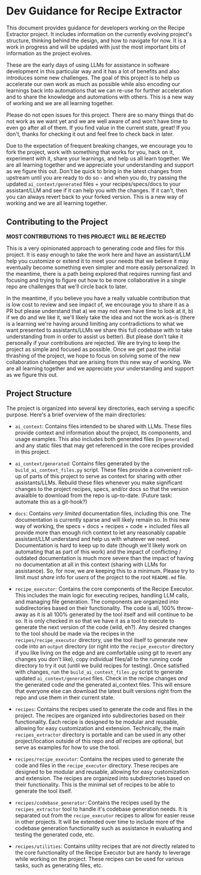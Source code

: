 # Dev Guidance for Recipe Extractor

This document provides guidance for developers working on the Recipe Extractor project. It includes information on the currently evolving project's structure, thinking behind the design, and how to navigate for now. It is a work in progress and will be updated with just the most important bits of information as the project evolves.

These are the early days of using LLMs for assistance in software development in this particular way and it has a lot of benefits and also introduces some new challenges. The goal of this project is to help us accelerate our own work as much as possible while also encoding our learnings back into automations that we can re-use for further acceleration and to share the knowledge and automations with others. This is a new way of working and we are all learning together.

Please do not open issues for this project. There are so many things that do not work as we want yet and we are well aware of and won't have time to even go after all of them. If you find value in the current state, great! If you don't, thanks for checking it out and feel free to check back in later.

Due to the expectation of frequent breaking changes, we encourage you to fork the project, work with something that works for you, hack on it, experiment with it, share your learnings, and help us all learn together. We are all learning together and we appreciate your understanding and support as we figure this out. Don't be quick to bring in the latest changes from upstream until you are ready to do so - and when you do, try passing the updated `ai_context/generated` files + your recipes/specs/docs to your assistant/LLM and see if it can help you with the changes. If it can't, then you can always revert back to your forked version. This is a new way of working and we are all learning together.

## Contributing to the Project

**MOST CONTRIBUTIONS TO THIS PROJECT _WILL_ BE REJECTED**

This is a very opinionated approach to generating code and files for this project. It is easy enough to take the work here and have an assistant/LLM help you customize or extend it to meet your needs that we believe it may eventually become something even simpler and more easily personalized. In the meantime, there is a path being explored that requires running fast and focusing and trying to figure out how to be more collaborative in a single repo are challenges that we'll circle back to later.

In the meantime, if you believe you have a really valuable contribution that is low cost to review and see impact of, we encourage you to share it as a PR but please understand that a) we may not even have time to look at it, b) if we do and we like it, we'll likely take the idea and not the work as-is (there is a learning we're having around limiting any contradictions to what we want presented to assistants/LLMs we share this full codebase with to take understanding from in order to assist us better). But please don't take it personally if your contributions are rejected. We are trying to keep the project as simple and focused as possible. Once we get past the initial thrashing of the project, we hope to focus on solving some of the new collaboration challenges that are arising from this new way of working. We are all learning together and we appreciate your understanding and support as we figure this out.

## Project Structure

The project is organized into several key directories, each serving a specific purpose. Here's a brief overview of the main directories:

- `ai_context`: Contains files intended to be shared with LLMs. These files provide context and information about the project, its components, and usage examples. This also includes both generated files (in `generated`) and any static files that may get referenced in the core recipes provided in this project.

- `ai_context/generated`: Contains files generated by the `build_ai_context_files.py` script. These files provide a convenient roll-up of parts of this project to serve as context for sharing with other assistants/LLMs. Rebuild these files whenever you make significant changes to the project recipes, specs, and/or docs so that the version avaialble to download from the repo is up-to-date. (Future task: automate this as a git-hook?)

- `docs`: Contains _very limited_ documentation files, including this one. The documentation is currently sparse and will likely remain so. In this new way of working, the specs + docs + recipes + code + included files all provide more than enough rich context to let any reasonably capable assistant/LLM understand and help us with whatever we need. Documentation is hard to keep up to date (though we'll likely work on automating that as part of this work) and the impact of conflicting / outdated documentation is much more severe than the impact of having no documentation at all in this context (sharing with LLMs for assistance). So, for now, we are keeping this to a minimum. Please try to limit _must share_ info for _users_ of the project to the root `README.md` file.

- `recipe_executor`: Contains the core components of the Recipe Executor. This includes the main logic for executing recipes, handling LLM calls, and managing file generation. The components are organized into subdirectories based on their functionality. The code is all, 100% throw-away as it is all 100% generated by the tool itself and will continue to be so. It is only checked in so that we have it as a tool to execute to generate the next version of the code (wild, eh?). Any desired changes to the tool should be made via the recipes in the `recipes/recipe_executor` directory, use the tool itself to generate new code into an `output` directory (or right into the `recipe_executor` directory if you like living on the edge and are comfortable using git to revert any changes you don't like), copy individual files/all to the running code directory to try it out (until we build recipes for testing). Once satisfied with changes, run the `build_ai_context_files.py` script to generate updated `ai_context/generated` files. Check in the recipe changes _and_ the generated code _and_ the generated ai_context files. This will ensure that everyone else can download the latest built versions right from the repo and use them in their current state.

- `recipes`: Contains the recipes used to generate the code and files in the project. The recipes are organized into subdirectories based on their functionality. Each recipe is designed to be modular and reusable, allowing for easy customization and extension. Technically, the main `recipes_extractor` directory is portable and can be used in any other project/location outside of this repo and _all_ recipes are optional, but serve as examples for how to use the tool.

- `recipes/recipe_executor`: Contains the recipes used to generate the code and files in the `recipe_executor` directory. These recipes are designed to be modular and reusable, allowing for easy customization and extension. The recipes are organized into subdirectories based on their functionality. This is the minimal set of recipes to be able to generate the tool itself.

- `recipes/codebase_generator`: Contains the recipes used by the `recipes_extractor` tool to handle it's codebase generation needs. It is separated out from the `recipe_executor` recipes to allow for easier reuse in other projects. It will be extended over time to include more of the codebase generation functionality such as assistance in evaluating and testing the generated code, etc.

- `recipes/utilities`: Contains utility recipes that are not directly related to the core functionality of the Recipe Executor but are handy to leverage while working on the project. These recipes can be used for various tasks, such as generating files, etc.
